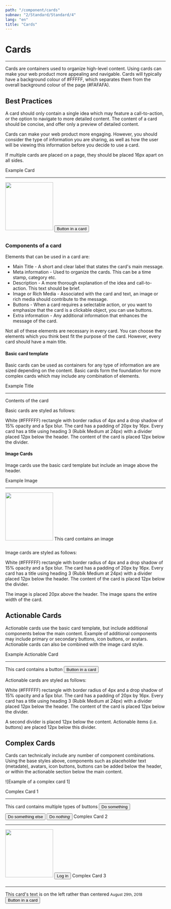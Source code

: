 ```yaml
---
path: "/component/cards"
subnav: "2/Standard/Standard/4"
lang: "en"
title: "Cards"
---
```


# Cards
<hr />

Cards are containers used to organize high-level content. Using cards can make your web product more appealing and navigable. Cards will typically have a background colour of #FFFFF, which separates them from the overall background colour of the page (#FAFAFA).

## Best Practices

A card should only contain a single idea which may feature a call-to-action, or the option to navigate to more detailed content. The content of a card should be concise, and offer only a preview of detailed content.

Cards can make your web product more engaging. However, you should consider the type of information you are sharing, as well as how the user will be viewing this information before you decide to use a card.

If multiple cards are placed on a page, they should be placed 16px apart on all sides.

<div>
    <card className="col text-center" style="maxWidth: 300px; margin: 0 auto;">
        <cardbody>
        <cardtitle>Example Card</cardtitle>
        <hr />
        <img src="https://yt3.ggpht.com/a-/ACSszfEbdtkOd9P1y-uljH_k64qzPPSdMvymt3mkmQ=s900-mo-c-c0xffffffff-rj-k-no" style="width: 150px; margin-bottom: 15px;" />
        <button outline className="col text-center" style="maxWidth: 300px;" block>Button in a card</button>
        </cardbody>
    </card>
</div>

### Components of a card

Elements that can be used in a card are:

* Main Title - A short and clear label that states the card's main message.
* Meta information - Used to organize the cards. This can be a time stamp, category etc.
* Description - A more thorough explanation of the idea and call-to-action. This text should be brief.
* Image or Rich Media - Associated with the card and text, an image or rich media should contribute to the message.
* Buttons - When a card requires a selectable action, or you want to emphasize that the card is a clickable object, you can use buttons.
* Extra information - Any additional information that enhances the message of the card.

Not all of these elements are necessary in every card. You can choose the elements which you think best fit the purpose of the card. However, every card should have a main title.

#### Basic card template

Basic cards can be used as containers for any type of information are are sized depending on the content. Basic cards form the foundation for more complex cards which may include any combination of elements.

<div>
    <card className="col text-center" style="maxWidth: 300px; margin: 0 auto;">
        <cardbody>
        <cardtitle>Example Title</cardtitle>
        <hr />
        <cardtext>Contents of the card</cardtext>
        </cardbody>
    </card>
</div>

Basic cards are styled as follows:

White (#FFFFFF) rectangle with border radius of 4px and a drop shadow of 15% opacity and a 5px blur. The card has a padding of 20px by 16px. Every card has a title using heading 3 (Rubik Medium at 24px) with a divider placed 12px below the header. The content of the card is placed 12px below the divider.


#### Image Cards

Image cards use the basic card template but include an image above the header.

<div>
    <card className="col text-center" style="maxWidth: 300px; margin: 0 auto;">
        <cardbody>
        <cardtitle>Example Image</cardtitle>
        <hr />
        <img src="https://yt3.ggpht.com/a-/ACSszfEbdtkOd9P1y-uljH_k64qzPPSdMvymt3mkmQ=s900-mo-c-c0xffffffff-rj-k-no" style="width: 150px; margin-bottom: 15px;" />
        <cardtext>This card contains an image</cardtext>
        </cardbody>
    </card>
</div>

Image cards are styled as follows:

White (#FFFFFF) rectangle with border radius of 4px and a drop shadow of 15% opacity and a 5px blur. The card has a padding of 20px by 16px. Every card has a title using heading 3 (Rubik Medium at 24px) with a divider placed 12px below the header. The content of the card is placed 12px below the divider.

The image is placed 20px above the header. The image spans the entire width of the card.

## Actionable Cards

Actionable cards use the basic card template, but include additional components below the main content. Example of additional components may include primary or secondary buttons, icon buttons, or avatars. Actionable cards can also be combined with the image card style.

<div>
    <card className="col text-center" style="maxWidth: 300px; margin: 0 auto;">
        <cardbody>
        <cardtitle>Example Actionable Card</cardtitle>
        <hr />
        <cardtext>This card contains a button</cardtext>
        <button outline className="col text-center" style="maxWidth: 300px;" block>Button in a card</button>
        </cardbody>
    </card>
</div>

Actionable cards are styled as follows:

White (#FFFFFF) rectangle with border radius of 4px and a drop shadow of 15% opacity and a 5px blur. The card has a padding of 20px by 16px. Every card has a title using heading 3 (Rubik Medium at 24px) with a divider placed 12px below the header. The content of the card is placed 12px below the divider.

A second divider is placed 12px below the content. Actionable items (i.e. buttons) are placed 12px below this divider.

## Complex Cards

Cards can technically include any number of component combinations. Using the base styles above, components such as placeholder text (metadate), avatars, icon buttons, buttons can be added below the header, or within the actionable section below the main content.

![Example of a complex card 1]
<div className="row" style="width: 100%; justify-content: space-between;">
    <card className="col text-center" style="maxWidth: 300px; margin: 0 auto;">
        <cardbody>
        <cardtitle>Complex Card 1</cardtitle>
        <hr />
        <cardtext>This card contains multiple types of buttons</cardtext>
        <button color="secondary" className="col text-center" style="maxWidth: 300px;" block>Do something</button>
        <button outline="true" color="primary" className="col text-center" style="maxWidth: 300px; margin-top: 10px" block>Do something else</button>
        <button outline color="warning" className="col text-center" style="maxWidth: 300px; margin-top: 10px" block>Do <i>nothing</i></button>
        </cardbody>
    </card>
    <card className="col text-center" style="maxWidth: 300px; margin: 0 auto;">
        <cardbody>
        <cardtitle>Complex Card 2</cardtitle>
        <hr />
        <img src="https://yt3.ggpht.com/a-/ACSszfEbdtkOd9P1y-uljH_k64qzPPSdMvymt3mkmQ=s900-mo-c-c0xffffffff-rj-k-no" style="width: 150px; margin-bottom: 15px;" />
        <button outline className="col text-center" style="maxWidth: 300px;" block>Log in</button>
        </cardbody>
    </card>
    <card className="col text-left" style="maxWidth: 300px; margin: 0 auto;">
        <cardbody>
        <cardtitle>Complex Card 3</cardtitle>
        <hr />
        <cardtext>This card's text is on the left rather than centered</cardtext>
        <cardtext>
            <small className="text-muted">August 29th, 2018</small>
        </cardtext>
        <button outline className="col text-center" style="maxWidth: 300px;" block>Button in a card</button>
        </cardbody>
    </card>
</div>
